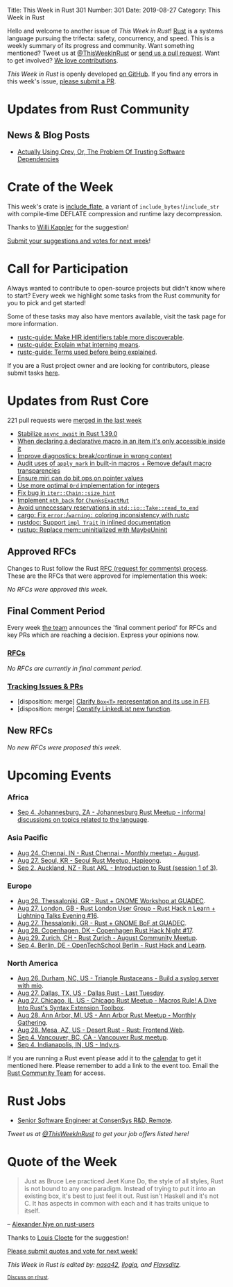 Title: This Week in Rust 301
Number: 301
Date: 2019-08-27
Category: This Week in Rust

Hello and welcome to another issue of *This Week in Rust*!
[Rust](http://rust-lang.org) is a systems language pursuing the trifecta: safety, concurrency, and speed.
This is a weekly summary of its progress and community.
Want something mentioned? Tweet us at [@ThisWeekInRust](https://twitter.com/ThisWeekInRust) or [send us a pull request](https://github.com/cmr/this-week-in-rust).
Want to get involved? [We love contributions](https://github.com/rust-lang/rust/blob/master/CONTRIBUTING.md).

*This Week in Rust* is openly developed [on GitHub](https://github.com/cmr/this-week-in-rust).
If you find any errors in this week's issue, [please submit a PR](https://github.com/cmr/this-week-in-rust/pulls).

# Updates from Rust Community

## News & Blog Posts

 * [Actually Using Crev, Or, The Problem Of Trusting Software Dependencies](https://wiki.alopex.li/ActuallyUsingCrev)

# Crate of the Week

This week's crate is [include_flate](https://crates.io/crates/include_flate), a variant of `include_bytes!`/`include_str` with compile-time DEFLATE compression and runtime lazy decompression.

Thanks to [Willi Kappler](https://users.rust-lang.org/t/crate-of-the-week/2704/606) for the suggestion!

[Submit your suggestions and votes for next week][submit_crate]!

[submit_crate]: https://users.rust-lang.org/t/crate-of-the-week/2704

# Call for Participation

Always wanted to contribute to open-source projects but didn't know where to start?
Every week we highlight some tasks from the Rust community for you to pick and get started!

Some of these tasks may also have mentors available, visit the task page for more information.

* [rustc-guide: Make HIR identifiers table more discoverable](https://github.com/rust-lang/rustc-guide/issues/420).
* [rustc-guide: Explain what interning means](https://github.com/rust-lang/rustc-guide/issues/419).
* [rustc-guide: Terms used before being explained](https://github.com/rust-lang/rustc-guide/issues/418).

If you are a Rust project owner and are looking for contributors, please submit tasks [here][guidelines].

[guidelines]: https://users.rust-lang.org/t/twir-call-for-participation/4821

# Updates from Rust Core

221 pull requests were [merged in the last week][merged]

[merged]: https://github.com/search?q=is%3Apr+org%3Arust-lang+is%3Amerged+merged%3A2019-08-19..2019-08-26

* [Stabilize `async_await` in Rust 1.39.0](https://github.com/rust-lang/rust/pull/63209)
* [When declaring a declarative macro in an item it's only accessible inside it](https://github.com/rust-lang/rust/pull/63624)
* [Improve diagnostics: break/continue in wrong context](https://github.com/rust-lang/rust/pull/63780)
* [Audit uses of `apply_mark` in built-in macros + Remove default macro transparencies](https://github.com/rust-lang/rust/pull/63823)
* [Ensure miri can do bit ops on pointer values](https://github.com/rust-lang/rust/pull/63839)
* [Use more optimal `Ord` implementation for integers](https://github.com/rust-lang/rust/pull/63767)
* [Fix bug in `iter::Chain::size_hint`](https://github.com/rust-lang/rust/pull/63691)
* [Implement `nth_back` for `ChunksExactMut`](https://github.com/rust-lang/rust/pull/63265)
* [Avoid unnecessary reservations in `std::io::Take::read_to_end`](https://github.com/rust-lang/rust/pull/63216)
* [cargo: Fix `error:`/`warning:` coloring inconsistency with rustc](https://github.com/rust-lang/cargo/pull/7294)
* [rustdoc: Support `impl Trait` in inlined documentation](https://github.com/rust-lang/rust/pull/61613)
* [rustup: Replace mem::uninitialized with MaybeUninit](https://github.com/rust-lang/rustup.rs/pull/1963)

## Approved RFCs

Changes to Rust follow the Rust [RFC (request for comments)
process](https://github.com/rust-lang/rfcs#rust-rfcs). These
are the RFCs that were approved for implementation this week:

*No RFCs were approved this week.*

## Final Comment Period

Every week [the team](https://www.rust-lang.org/team.html) announces the
'final comment period' for RFCs and key PRs which are reaching a
decision. Express your opinions now.

### [RFCs](https://github.com/rust-lang/rfcs/labels/final-comment-period)

*No RFCs are currently in final comment period.*

### [Tracking Issues & PRs](https://github.com/rust-lang/rust/labels/final-comment-period)

* [disposition: merge] [Clarify `Box<T>` representation and its use in FFI](https://github.com/rust-lang/rust/pull/62514).
* [disposition: merge] [Constify LinkedList new function](https://github.com/rust-lang/rust/pull/63684).

## New RFCs

*No new RFCs were proposed this week.*

# Upcoming Events

### Africa

* [Sep  4. Johannesburg, ZA - Johannesburg Rust Meetup - informal discussions on topics related to the language](https://www.meetup.com/Johannesburg-Rust-Meetup/events/dgqmbryzmbgb/).

### Asia Pacific

* [Aug 24. Chennai, IN - Rust Chennai - Monthly meetup - August](https://www.meetup.com/mad-rs/events/264125149).
* [Aug 27. Seoul, KR - Seoul Rust Meetup, Hapjeong](https://www.meetup.com/Rust-Seoul-Meetup/events/nxkdfryzlbkc/).
* [Sep  2. Auckland, NZ - Rust AKL - Introduction to Rust (session 1 of 3)](https://www.meetup.com/rust-akl/events/259481026/).

### Europe

* [Aug 26. Thessaloniki, GR - Rust + GNOME Workshop at GUADEC](https://wiki.gnome.org/GUADEC/2019/Hackingdays/RustGtkGstWorkshop).
* [Aug 27. London, GB - Rust London User Group - Rust Hack n Learn + Lightning Talks Evening #16](https://www.meetup.com/Rust-London-User-Group/events/264000041/).
* [Aug 27. Thessaloniki, GR - Rust + GNOME BoF at GUADEC](https://wiki.gnome.org/GUADEC/2019/Hackingdays/RustBoF).
* [Aug 28. Copenhagen, DK - Copenhagen Rust Hack Night #17](https://cph.rs/).
* [Aug 29. Zurich, CH - Rust Zurich - August Community Meetup](https://www.meetup.com/Rust-Zurich/events/263756588/).
* [Sep  4. Berlin, DE - OpenTechSchool Berlin - Rust Hack and Learn](https://www.meetup.com/opentechschool-berlin/events/nxdpgryzmbgb/).

### North America

* [Aug 26. Durham, NC, US - Triangle Rustaceans - Build a syslog server with mio](https://www.meetup.com/triangle-rustaceans/events/mfglwpyzlbjc/).
* [Aug 27. Dallas, TX, US - Dallas Rust - Last Tuesday](https://www.meetup.com/Dallas-Rust/events/zfgwzmyzlbkc/).
* [Aug 27. Chicago, IL, US - Chicago Rust Meetup - Macros Rule! A Dive Into Rust's Syntax Extension Toolbox](https://www.meetup.com/Chicago-Rust-Meetup/events/263849534).
* [Aug 28. Ann Arbor, MI, US - Ann Arbor Rust Meetup - Monthly Gathering](https://www.meetup.com/Ann-Arbor-Rust-Meetup/events/zdfscryzlblc/).
* [Aug 28. Mesa, AZ, US - Desert Rust - Rust: Frontend Web](https://www.meetup.com/Desert-Rustaceans/events/lftjxqyzlblc/).
* [Sep  4. Vancouver, BC, CA - Vancouver Rust meetup](https://www.meetup.com/Vancouver-Rust/events/rwcpfryzmbgb/).
* [Sep  4. Indianapolis, IN, US - Indy.rs](https://www.meetup.com/indyrs/events/mffbtpyzmbgb/).

If you are running a Rust event please add it to the [calendar] to get
it mentioned here. Please remember to add a link to the event too.
Email the [Rust Community Team][community] for access.

[calendar]: https://www.google.com/calendar/embed?src=apd9vmbc22egenmtu5l6c5jbfc%40group.calendar.google.com
[community]: mailto:community-team@rust-lang.org

# Rust Jobs

* [Senior Software Engineer at ConsenSys R&D, Remote](https://consensys.net/open-roles/1792013/).

*Tweet us at [@ThisWeekInRust](https://twitter.com/ThisWeekInRust) to get your job offers listed here!*

# Quote of the Week

> Just as Bruce Lee practiced Jeet Kune Do, the style of all styles, Rust is not bound to any one paradigm. Instead of trying to put it into an existing box, it's best to just feel it out. Rust isn't Haskell and it's not C. It has aspects in common with each and it has traits unique to itself.

– [Alexander Nye on rust-users](https://users.rust-lang.org/t/idiomatic-rust-favors-functional-or-imperative-style/31720/2)

Thanks to [Louis Cloete](https://users.rust-lang.org/t/twir-quote-of-the-week/328/685) for the suggestion!

[Please submit quotes and vote for next week!](https://users.rust-lang.org/t/twir-quote-of-the-week/328)

*This Week in Rust is edited by: [nasa42](https://github.com/nasa42), [llogiq](https://github.com/llogiq), and [Flavsditz](https://github.com/Flavsditz).*

<small>[Discuss on r/rust]().</small>

